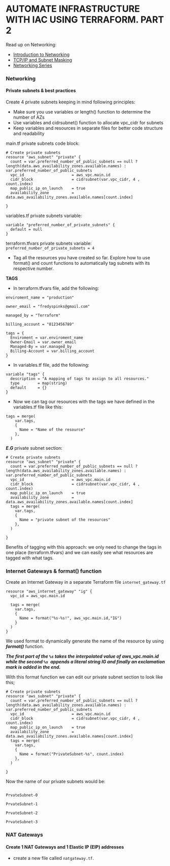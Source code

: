 # AUTOMATE INFRASTRUCTURE WITH IAC USING TERRAFORM. PART 2

Read up on Networking:
- [Introduction to Networking](https://youtu.be/rL8RSFQG8do)
- [TCP/IP and Subnet Masking](https://youtu.be/EkNq4TrHP_U)
- [Networking Series](https://www.youtube.com/playlist?list=PLF360ED1082F6F2A5)


### Networking

#### Private subnets & best practices

Create 4 private subnets keeping in mind following principles:

- Make sure you use variables or length() function to determine the number of AZs
- Use variables and cidrsubnet() function to allocate vpc_cidr for subnets
- Keep variables and resources in separate files for better code structure and readability

main.tf private subnets code block:
```
# Create private subnets
resource "aws_subnet" "private" {
  count = var.preferred_number_of_public_subnets == null ? length(data.aws_availability_zones.available.names) : var.preferred_number_of_public_subnets 
  vpc_id                     = aws_vpc.main.id
  cidr_block                 = cidrsubnet(var.vpc_cidr, 4 , count.index)
  map_public_ip_on_launch    = true
  availability_zone          = data.aws_availability_zones.available.names[count.index]

}
```
variables.tf private subnets variable:
```
variable "preferred_number_of_private_subnets" {
  default = null
}
```
terraform.tfvars private subnets variable: ```preferred_number_of_private_subnets = 4```

- Tag all the resources you have created so far. Explore how to use format() and count functions to automatically tag subnets with its respective number.

**TAGS**

- In terraform.tfvars file, add the following:

```
enviroment_name = "production"

owner_email = "fredyspinks@gmail.com"

managed_by = "Terraform"

billing_account = "0123456789"

tags = {
  Enviroment = var.enviroment_name
  Owner-Email = var.owner_email
  Managed-By = var.managed_by
  Billing-Account = var.billing_account
}

```
- In variables.tf file, add the following:
```
variable "tags" {
  description = "A mapping of tags to assign to all resources."
  type        = map(string)
  default     = {}
}
```
- Now we can tag our resources with the tags we have defined in the variables.tf file like this:
```
tags = merge(
    var.tags,
    {
      Name = "Name of the resource"
    },
  )
```
***E.G***
private subnet section:

```
# Create private subnets
resource "aws_subnet" "private" {
  count = var.preferred_number_of_public_subnets == null ? length(data.aws_availability_zones.available.names) : var.preferred_number_of_public_subnets 
  vpc_id                     = aws_vpc.main.id
  cidr_block                 = cidrsubnet(var.vpc_cidr, 4 , count.index)
  map_public_ip_on_launch    = true
  availability_zone          = data.aws_availability_zones.available.names[count.index]
  tags = merge(
    var.tags,
    {
      Name = "private subnet of the resources"
    },
  )

}
```
Benefits of tagging with this approach: we only need to change the tags in one place (terraform.tfvars) and we can easily see what resources are tagged with what tags.


### Internet Gateways & format() function

Create an Internet Gateway in a separate Terraform file ```internet_gateway.tf```

```
resource "aws_internet_gateway" "ig" {
  vpc_id = aws_vpc.main.id

  tags = merge(
    var.tags,
    {
      Name = format("%s-%s!", aws_vpc.main.id,"IG")
    } 
  )
}

```

We used format to dynamically generate the name of the resource by using ***format()*** function.

***The first part of the ```%s``` takes the interpolated value of aws_vpc.main.id while the second ```%s ```appends a literal string IG and finally an exclamation mark is added in the end.***

With this format function we can edit our private subnet section to look like this;

```
# Create private subnets
resource "aws_subnet" "private" {
  count = var.preferred_number_of_public_subnets == null ? length(data.aws_availability_zones.available.names) : var.preferred_number_of_public_subnets 
  vpc_id                     = aws_vpc.main.id
  cidr_block                 = cidrsubnet(var.vpc_cidr, 4 , count.index)
  map_public_ip_on_launch    = true
  availability_zone          = data.aws_availability_zones.available.names[count.index]
  tags = merge(
    var.tags,
    {
      Name = format("PrivateSubnet-%s", count.index)
    },
  )

}
```

Now the name of our private subnets would be:
```

PrvateSubnet-0

PrvateSubnet-1

PrvateSubnet-2

PrvateSubnet-3
```

### NAT Gateways
#### Create 1 NAT Gateways and 1 Elastic IP (EIP) addresses
- create a new file called ```natgateway.tf```.